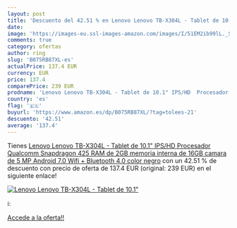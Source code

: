 ```yaml
---
layout: post
title: 'Descuento del 42.51 % en Lenovo Lenovo TB-X304L - Tablet de 10.1"'
date: 
image: 'https://images-eu.ssl-images-amazon.com/images/I/51EM2ib99lL._SL200_.jpg'
comments: true
category: ofertas
author: ring
slug: 'B075RB87XL-es'
actualPrice: 137.4 EUR
currency: EUR
price: 137.4
comparePrice: 239 EUR
prodname: 'Lenovo Lenovo TB-X304L - Tablet de 10.1" IPS/HD  Procesador Qualcomm Snapdragon 425  RAM de 2GB  memoria interna de 16GB  camara de 5 MP  Android 7.0  Wifi + Bluetooth 4.0  color negro'
country: 'es'
flag: '🇪🇸'
buyurl: 'https://www.amazon.es/dp/B075RB87XL/?tag=tolees-21'
descuento: '42.51'
average: '137.4'
---
```


Tienes [Lenovo Lenovo TB-X304L - Tablet de 10.1" IPS/HD  Procesador Qualcomm Snapdragon 425  RAM de 2GB  memoria interna de 16GB  camara de 5 MP  Android 7.0  Wifi + Bluetooth 4.0  color negro](https://www.amazon.es/dp/B075RB87XL/?tag=tolees-21) con un 42.51 % de descuento con precio de oferta de 137.4 EUR (original: 239 EUR) en el siguiente enlace!

[![Lenovo Lenovo TB-X304L - Tablet de 10.1"](https://images-eu.ssl-images-amazon.com/images/I/51EM2ib99lL._SL200_.jpg)](https://www.amazon.es/dp/B075RB87XL/?tag=tolees-21)

ℹ️:


[Accede a la oferta!!](https://www.amazon.es/dp/B075RB87XL/?tag=tolees-21)
